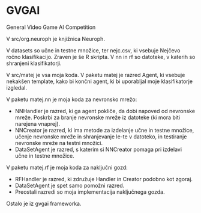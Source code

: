 # GVGAI
General Video Game AI Competition

V src/org.neuroph je knjižnica Neuroph.

V datasets so učne in testne množice, ter nejc.csv, ki vsebuje Nejčevo ročno klasifikacijo. Zraven je še R skripta.
V nn in rf so datoteke, v katerih so shranjeni klasifikatorji.

V src/matej je vsa moja koda.
V paketu matej je razred Agent, ki vsebuje nekakšen template, kako bi končni agent, ki bi uporabljal moje klasifikatorje izgledal.

V paketu matej.nn je moja koda za nevronsko mrežo:
  - NNHandler je razred, ki ga agent pokliče, da dobi napoved od nevronske mreže. Poskrbi za branje nevronske mreže iz datoteke (ki mora biti narejena vnaprej).
  - NNCreator je razred, ki ima metode za izdelanje učne in testne množice, učenje nevronske mreže in shranjevanje le-te v datoteko, in testiranje nevronske mreže na testni množici.
  - DataSetAgent je razred, s katerim si NNCreator pomaga pri izdelavi učne in testne množice.
  
V paketu matej.rf je moja koda za naključni gozd:
  - RFHandler je razred, ki združuje Handler in Creator podobno kot zgoraj.
  - DataSetAgent je spet samo pomožni razred.
  - Preostali razredi so moja implementacija naključnega gozda.
  
Ostalo je iz gvgai frameworka.

